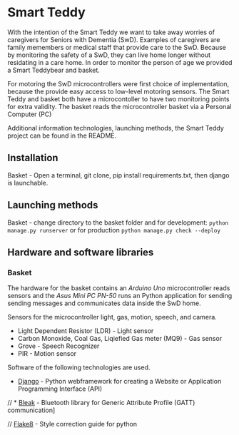# Smart Teddy

With the intention of the Smart Teddy we want to take away worries of caregivers for Seniors with Dementia (SwD). Examples of caregivers are family memembers or medical staff that provide care to the SwD. Because by monitoring the safety of a SwD, they can live home longer without residating in a care home. In order to monitor the person of age we provided a Smart Teddybear and basket.

For motoring the SwD microcontrollers were first choice of implementation, because the provide easy access to low-level motoring sensors. The Smart Teddy and basket both have a microcontoller to have two monitoring points for extra validity. The basket reads the microcontroller basket via a Personal Computer (PC)

Additional information technologies, launching methods, the Smart Teddy project can be found in the README.

## Installation

Basket - Open a terminal, git clone, pip install requirements.txt, then django is launchable.


## Launching methods

Basket - change directory to the basket folder and for development: `python manage.py runserver` or for production `python manage.py check --deploy`

## Hardware and software libraries

### Basket

The hardware for the basket contains an *Arduino Uno* microcontroller reads sensors and the *Asus Mini PC PN-50* runs an Python application for sending sending messages and communicates data inside the SwD home.

Sensors for the microcontroller light, gas, motion, speech, and camera.

* Light Dependent Resistor (LDR) - Light sensor
* Carbon Monoxide, Coal Gas, Liqiefied Gas meter (MQ9) - Gas sensor
* Grove - Speech Recognizer
* PIR - Motion sensor

Software of the following technologies are used.

* [Django](https://www.djangoproject.com/) - Python webframework for creating a Website or Application Programming Interface (API)

// * [Bleak](https://github.com/hbldh/bleak) - Bluetooth library for Generic Attribute Profile (GATT) communication]

// [Flake8](https://flake8.pycqa.org/en/latest/) - Style correction guide for python
